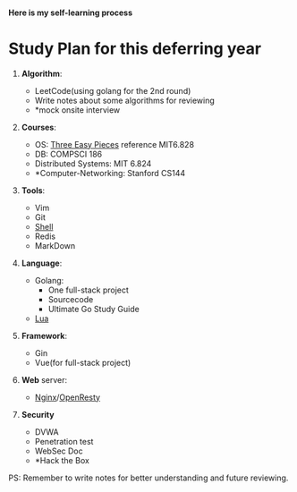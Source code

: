 #### Here is my self-learning process 

# Study Plan for this deferring year
1. **Algorithm**: 
   - LeetCode(using golang for the 2nd round)
   - Write notes about some algorithms for reviewing
   - *mock onsite interview

2. **Courses**:
   - OS: [Three Easy Pieces](OS/OSTEP-Operating-Systems-Three-Easy-Pieces.md) reference MIT6.828
   - DB: COMPSCI 186
   - Distributed Systems: MIT 6.824
   - *Computer-Networking: Stanford CS144

3. **Tools**:
   - Vim
   - Git
   - [Shell](missing-semester/Shell.md)
   - Redis
   - MarkDown

4. **Language**:
   - Golang:
       - One full-stack project
       - Sourcecode 
       - Ultimate Go Study Guide
   - [Lua](Languages/LuaNotes.md)

5. **Framework**:
   - Gin
   - Vue(for full-stack project)

6. **Web** server:
   - [Nginx](HTTP-Server/Nginx.md)/[OpenResty](HTTP-Server/OpenResty.md)

7. **Security**
   - DVWA
   - Penetration test
   - WebSec Doc
   - *Hack the Box

PS: Remember to write notes for better understanding and future reviewing. 